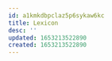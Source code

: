 ```yaml
---
id: a1kmkdbpclaz5p6sykaw6kc
title: Lexicon
desc: ''
updated: 1653213522890
created: 1653213522890
---
```


